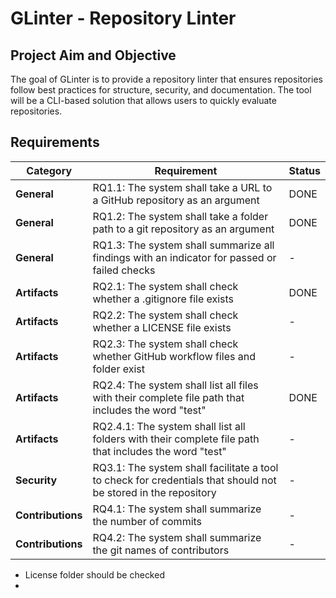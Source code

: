 # GLinter - Repository Linter 

## Project Aim and Objective
The goal of GLinter is to provide a repository linter that ensures repositories follow best practices for structure, security, and documentation. The tool will be a CLI-based solution that allows users to quickly evaluate repositories.

## Requirements

| Category   | Requirement                                                                                         | Status  |
|------------|-----------------------------------------------------------------------------------------------------|---------|
| **General**   | RQ1.1: The system shall take a URL to a GitHub repository as an argument                     | DONE      |
| **General**   | RQ1.2: The system shall take a folder path to a git repository as an argument                | DONE    |
| **General**   | RQ1.3: The system shall summarize all findings with an indicator for passed or failed checks | -       |
| **Artifacts** | RQ2.1: The system shall check whether a .gitignore file exists                               | DONE    |
| **Artifacts** | RQ2.2: The system shall check whether a LICENSE file exists                                  | -       |
| **Artifacts** | RQ2.3: The system shall check whether GitHub workflow files and folder exist                 | -       |
| **Artifacts** | RQ2.4: The system shall list all files with their complete file path that includes the word "test" | DONE    |
| **Artifacts** | RQ2.4.1: The system shall list all folders with their complete file path that includes the word "test" | -       |
| **Security**  | RQ3.1: The system shall facilitate a tool to check for credentials that should not be stored in the repository | -  |
| **Contributions** | RQ4.1: The system shall summarize the number of commits                                      | -       |
| **Contributions** | RQ4.2: The system shall summarize the git names of contributors                              | -       |


- License folder should be checked
- 
